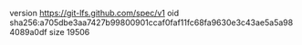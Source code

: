 version https://git-lfs.github.com/spec/v1
oid sha256:a705dbe3aa7427b99800901ccaf0faf11fc68fa9630e3c43ae5a5a984089a0df
size 19506
